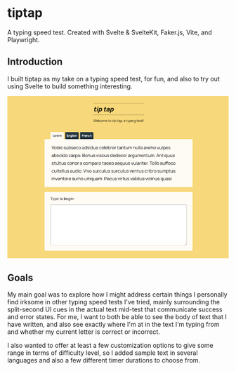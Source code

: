 # tiptap

A typing speed test.
Created with Svelte & SvelteKit, Faker.js, Vite, and Playwright.

## Introduction

I built tiptap as my take on a typing speed test, for fun, and also to try out using Svelte to build something interesting.

![alt text](./static/tiptap_thumb.png "A screenshot of the tiptap typing test main page showing a block of text above an input field against a daffodil yellow background")

## Goals

My main goal was to explore how I might address certain things I personally find irksome in other typing speed tests I've tried, mainly surrounding the split-second UI cues in the actual text mid-test that communicate success and error states. For me, I want to both be able to see the body of text that I have written, and also see exactly where I'm at in the text I'm typing from and whether my current letter is correct or incorrect.

I also wanted to offer at least a few customization options to give some range in terms of difficulty level, so I added sample text in several languages and also a few different timer durations to choose from.
